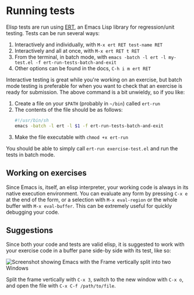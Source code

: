 # Running tests

Elisp tests are run using [ERT](http://www.emacswiki.org/emacs/ErtTestLibrary), an Emacs Lisp library for regression/unit
testing. Tests can be run several ways:

1. Interactively and individually, with `M-x ert RET test-name RET`
2. Interactively and all at once, with `M-x ert RET t RET`
3. From the terminal, in batch mode, with `emacs -batch -l ert -l my-test.el -f
   ert-run-tests-batch-and-exit`
4. Other options can be found in the docs, `C-h i m ert RET`

Interactive testing is great while you're working on an exercise, but batch mode
testing is preferable for when you want to check that an exercise is ready for
submission. The above command is a bit unwieldy, so if you like:

1. Create a file on your `$PATH` (probably in `~/bin`) called `ert-run`
2. The contents of the file should be as follows:
   ```sh
   #!/usr/bin/sh
   emacs -batch -l ert -l $1 -f ert-run-tests-batch-and-exit
   ```
3. Make the file executable with `chmod +x ert-run`

You should be able to simply call `ert-run exercise-test.el` and run the tests
in batch mode.

## Working on exercises
Since Emacs is, itself, an elisp interpreter, your working code is always in its
native execution environment. You can evaluate any form by pressing `C-x e` at
the end of the form, or a selection with `M-x eval-region` or the whole buffer
with `M-x eval-buffer`. This can be extremely useful for quickly debugging your
code.

## Suggestions
Since both your code and tests are valid elisp, it is suggested to work with
your exercise code in a buffer pane side-by side with its test, like so:

![Screenshot showing Emacs with the Frame vertically split into two Windows](https://raw.githubusercontent.com/exercism/emacs-lisp/main/docs/img/dual-pane.png)

Split the frame vertically with `C-x 3`, switch to the new window with `C-x o`,
and open the file with `C-x C-f /path/to/file`.

